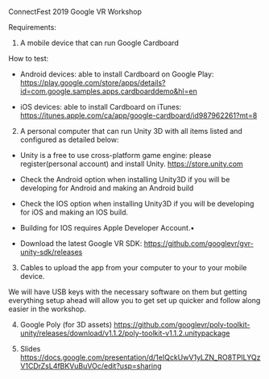 ConnectFest 2019
Google VR Workshop

Requirements:

1. A mobile device that can run Google Cardboard

How to test:
- Android devices: able to install Cardboard on Google Play: https://play.google.com/store/apps/details?id=com.google.samples.apps.cardboarddemo&hl=en

- iOS devices: able to install Cardboard on iTunes: https://itunes.apple.com/ca/app/google-cardboard/id987962261?mt=8

2. A personal computer that can run Unity 3D with all items listed and configured as detailed below:
- Unity is a free to use cross-platform game engine: please register(personal account) and install Unity. https://store.unity.com

- Check the Android option when installing Unity3D if you will be developing for Android and making an Android build

- Check the IOS option when installing Unity3D if you will be developing for iOS and making an IOS build.
- Building for IOS requires Apple Developer Account.•

- Download the latest Google VR SDK: https://github.com/googlevr/gvr-unity-sdk/releases

3. Cables to upload the app from your computer to your to your mobile device.

We will have USB keys with the necessary software on them but getting everything setup ahead will allow you to get set up quicker and follow along easier in the workshop.

4. Google Poly (for 3D assets)
https://github.com/googlevr/poly-toolkit-unity/releases/download/v1.1.2/poly-toolkit-v1.1.2.unitypackage

5. Slides
https://docs.google.com/presentation/d/1eIQckUwV1yLZN_RO8TPILYQzV1CDrZsL4fBKVuBuVOc/edit?usp=sharing

